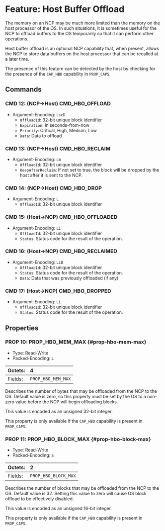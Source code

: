 # Feature: Host Buffer Offload

The memory on an NCP may be much more limited than the memory on the host processor of the OS. In such situations, it is sometimes useful for the NCP to offload buffers to the OS temporarily so that it can perform other operations.

Host buffer offload is an optional NCP capability that, when present, allows the NCP to store data buffers on the host processor that can be recalled at a later time.

The presence of this feature can be detected by the host by checking for the presence of the `CAP_HBO` capability in `PROP_CAPS`.

## Commands

### CMD 12: (NCP->Host) CMD_HBO_OFFLOAD

* Argument-Encoding: `LscD`
    * `OffloadId`: 32-bit unique block identifier
    * `Expiration`: In seconds-from-now
    * `Priority`: Critical, High, Medium, Low
    * `Data`: Data to offload

### CMD 13: (NCP->Host) CMD_HBO_RECLAIM
 *  Argument-Encoding: `Lb`
     *  `OffloadId`: 32-bit unique block identifier
     *  `KeepAfterReclaim`: If not set to true, the block will be dropped by the host after it is sent to the NCP.

### CMD 14: (NCP->Host) CMD_HBO_DROP

* Argument-Encoding: `L`
    * `OffloadId`: 32-bit unique block identifier

### CMD 15: (Host->NCP) CMD_HBO_OFFLOADED

* Argument-Encoding: `Li`
    * `OffloadId`: 32-bit unique block identifier
    * `Status`: Status code for the result of the operation.

### CMD 16: (Host->NCP) CMD_HBO_RECLAIMED

* Argument-Encoding: `LiD`
    * `OffloadId`: 32-bit unique block identifier
    * `Status`: Status code for the result of the operation.
    * `Data`: Data that was previously offloaded (if any)

### CMD 17: (Host->NCP) CMD_HBO_DROPPED

* Argument-Encoding: `Li`
    * `OffloadId`: 32-bit unique block identifier
    * `Status`: Status code for the result of the operation.

## Properties

### PROP 10: PROP_HBO_MEM_MAX {#prop-hbo-mem-max}

* Type: Read-Write
* Packed-Encoding: `L`

Octets: |       4
:-------|:----------------
Fields: | `PROP_HBO_MEM_MAX`

Describes the number of bytes that may be offloaded from the NCP to the OS. Default value is zero, so this property must be set by the OS to a non-zero value before the NCP will begin offloading blocks.

This value is encoded as an unsigned 32-bit integer.

This property is only available if the `CAP_HBO` capability is present in `PROP_CAPS`.

### PROP 11: PROP_HBO_BLOCK_MAX  {#prop-hbo-block-max}

* Type: Read-Write
* Packed-Encoding: `S`

Octets: |       2
:-------|:----------------
Fields: | `PROP_HBO_BLOCK_MAX`

Describes the number of blocks that may be offloaded from the NCP to the OS. Default value is 32. Setting this value to zero will cause OS block offload to be effectively disabled.

This value is encoded as an unsigned 16-bit integer.

This property is only available if the `CAP_HBO` capability is present in `PROP_CAPS`.
